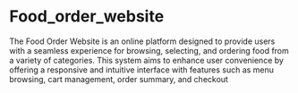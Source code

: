 # Food_order_website
The Food Order Website is an online platform designed to provide users with a seamless experience for browsing, selecting, and ordering food from a variety of categories. This system aims to enhance user convenience by offering a responsive and intuitive interface with features such as menu browsing, cart management, order summary, and checkout
